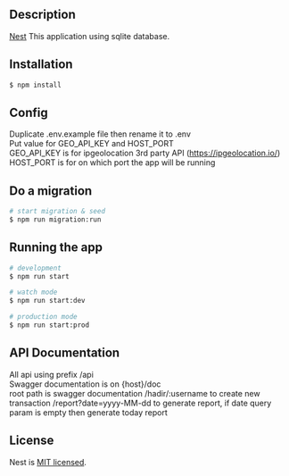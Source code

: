 ## Description

[Nest](https://github.com/nestjs/nest)
This application using sqlite database.

## Installation

```bash
$ npm install
```

## Config
Duplicate .env.example file then rename it to .env  
Put value for GEO_API_KEY and HOST_PORT  
GEO_API_KEY is for ipgeolocation 3rd party API (https://ipgeolocation.io/)
HOST_PORT is for on which port the app will be running  


## Do a migration
```bash
# start migration & seed
$ npm run migration:run
```

## Running the app

```bash
# development
$ npm run start

# watch mode
$ npm run start:dev

# production mode
$ npm run start:prod
```

## API Documentation
All api using prefix /api  
Swagger documentation is on {host}/doc  
root path is swagger documentation
/hadir/:username to create new transaction
/report?date=yyyy-MM-dd to generate report, if date query param is empty then generate today report

## License

Nest is [MIT licensed](LICENSE).
